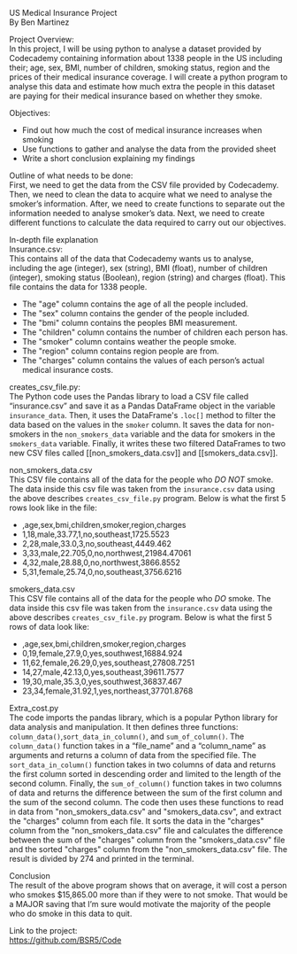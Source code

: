 US Medical Insurance Project  
By Ben Martinez  

Project Overview:  
In this project, I will be using python to analyse a dataset provided by Codecademy containing information about 1338 people in the US including their; age, sex, BMI, number of children, smoking status, region and the prices of their medical insurance coverage. I will create a python program to analyse this data and estimate how much extra the people in this dataset are paying for their medical insurance based on whether they smoke.

Objectives:
- Find out how much the cost of medical insurance increases when smoking  
- Use functions to gather and analyse the data from the provided sheet  
- Write a short conclusion explaining my findings    

Outline of what needs to be done:  
First, we need to get the data from the CSV file provided by Codecademy. Then, we need to clean the data to acquire what we need to analyse the smoker’s information. After, we need to create functions to separate out the information needed to analyse smoker’s data. Next, we need to create different functions to calculate the data required to carry out our objectives.

In-depth file explanation  
Insurance.csv:  
This contains all of the data that Codecademy wants us to analyse, including the age (integer), sex (string), BMI (float), number of children (integer), smoking status (Boolean), region (string) and charges (float). This file contains the data for 1338 people.
-	The "age" column contains the age of all the people included.
-	The "sex" column contains the gender of the people included.
-	The "bmi" column contains the peoples BMI measurement.
-	The "children" column contains the number of children each person has.
-	The "smoker" column contains weather the people smoke.
-	The "region" column contains region people are from.
-	The "charges" column contains the values of each person’s actual medical insurance costs.

creates_csv_file.py:   
The Python code uses the Pandas library to load a CSV file called “insurance.csv” and save it as a Pandas DataFrame object in the variable `insurance_data`. Then, it uses the DataFrame's `.loc[]` method to filter the data based on the values in the `smoker` column. It saves the data for non-smokers in the `non_smokers_data` variable and the data for smokers in the `smokers_data` variable. Finally, it writes these two filtered DataFrames to two new CSV files called [[non_smokers_data.csv]] and [[smokers_data.csv]].

non_smokers_data.csv  
This CSV file contains all of the data for the people who *DO NOT* smoke. The data inside this csv file was taken from the `insurance.csv` data using the above describes `creates_csv_file.py` program. Below is what the first 5 rows look like in the file:
-	,age,sex,bmi,children,smoker,region,charges
-	1,18,male,33.77,1,no,southeast,1725.5523
-	2,28,male,33.0,3,no,southeast,4449.462
-	3,33,male,22.705,0,no,northwest,21984.47061
-	4,32,male,28.88,0,no,northwest,3866.8552
-	5,31,female,25.74,0,no,southeast,3756.6216  

smokers_data.csv  
This CSV file contains all of the data for the people who *DO* smoke. The data inside this csv file was taken from the `insurance.csv` data using the above describes `creates_csv_file.py` program. Below is what the first 5 rows of data look like:
-	,age,sex,bmi,children,smoker,region,charges
-	0,19,female,27.9,0,yes,southwest,16884.924
-	11,62,female,26.29,0,yes,southeast,27808.7251
-	14,27,male,42.13,0,yes,southeast,39611.7577
-	19,30,male,35.3,0,yes,southwest,36837.467
-	23,34,female,31.92,1,yes,northeast,37701.8768

Extra_cost.py  
The code imports the pandas library, which is a popular Python library for data analysis and manipulation. It then defines three functions: `column_data()`,`sort_data_in_column()`, and `sum_of_column()`. The `column_data()` function takes in a “file_name” and a “column_name” as arguments and returns a column of data from the specified file. The `sort_data_in_column()` function takes in two columns of data and returns the first column sorted in descending order and limited to the length of the second column. Finally, the `sum_of_column()` function takes in two columns of data and returns the difference between the sum of the first column and the sum of the second column. The code then uses these functions to read in data from "non_smokers_data.csv" and "smokers_data.csv", and extract the "charges" column from each file. It sorts the data in the "charges" column from the "non_smokers_data.csv" file and calculates the difference between the sum of the "charges" column from the "smokers_data.csv" file and the sorted "charges" column from the "non_smokers_data.csv" file. The result is divided by 274 and printed in the terminal.

Conclusion  
The result of the above program shows that on average, it will cost a person who smokes $15,865.00 more than if they were to not smoke. That would be a MAJOR saving that I’m sure would motivate the majority of the people who do smoke in this data to quit.

Link to the project:   
https://github.com/BSR5/Code
